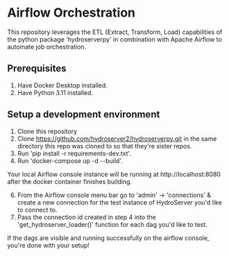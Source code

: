 # Airflow Orchestration

This repository leverages the ETL (Extract, Transform, Load) capabilities of the python package 'hydroserverpy' in combination with Apache Airflow to automate job orchestration.

## Prerequisites

1. Have Docker Desktop installed.
2. Have Python 3.11 installed.

## Setup a development environment

1. Clone this repository
2. Clone https://github.com/hydroserver2/hydroserverpy.git in the same directory this repo was cloned to so that they're sister repos.
3. Run 'pip install -r requirements-dev.txt'.
4. Run 'docker-compose up -d --build'.

Your local Airflow console instance will be running at http://localhost:8080 after the docker container finishes building.

6. From the Airflow console menu bar go to 'admin' -> 'connections' & create a new connection for the test instance of HydroServer you'd like to connect to.
7. Pass the connection id created in step 4 into the 'get_hydroserver_loader()' function for each dag you'd like to test.

If the dags are visible and running successfully on the airflow console, you're done with your setup!
